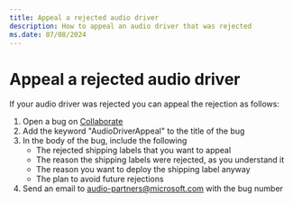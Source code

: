 ```yaml
---
title: Appeal a rejected audio driver
description: How to appeal an audio driver that was rejected
ms.date: 07/08/2024
---
```


# Appeal a rejected audio driver

If your audio driver was rejected you can appeal the rejection as follows:

1. Open a bug on [Collaborate](/collaborate/)
1. Add the keyword "AudioDriverAppeal" to the title of the bug
1. In the body of the bug, include the following
    * The rejected shipping labels that you want to appeal
    * The reason the shipping labels were rejected, as you understand it
    * The reason you want to deploy the shipping label anyway
    * The plan to avoid future rejections
1. Send an email to audio-partners@microsoft.com with the bug number
